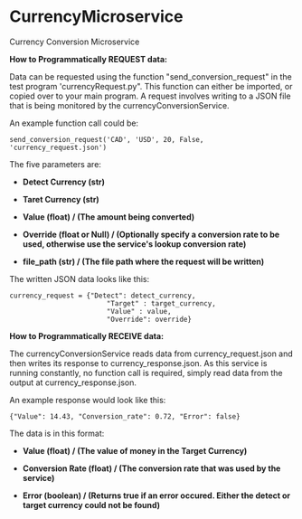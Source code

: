 # CurrencyMicroservice
Currency Conversion Microservice

**How to Programmatically REQUEST data:**

Data can be requested using the function "send_conversion_request" in the test program 'currencyRequest.py".
This function can either be imported, or copied over to your main program. A request involves writing to a JSON file that is being monitored by the currencyConversionService.

An example function call could be:

```
send_conversion_request('CAD', 'USD', 20, False, 'currency_request.json')
```

The five parameters are:

- **Detect Currency (str)**

- **Taret Currency (str)**

- **Value (float) / (The amount being converted)**

- **Override (float or Null) / (Optionally specify a conversion rate to be used, otherwise use the service's lookup conversion rate)**

- **file_path (str) / (The file path where the request will be written)**

The written JSON data looks like this:
```
currency_request = {"Detect": detect_currency,
                        "Target" : target_currency,
                        "Value" : value,
                        "Override": override}
```


**How to Programmatically RECEIVE data:**

The currencyConversionService reads data from currency_request.json and then writes its response to currency_response.json.
As this service is running constantly, no function call is required, simply read data from the output at currency_response.json.

An example response would look like this:
```
{"Value": 14.43, "Conversion_rate": 0.72, "Error": false}
```

The data is in this format:

- **Value (float) / (The value of money in the Target Currency)**

- **Conversion Rate (float) / (The conversion rate that was used by the service)**

- **Error (boolean) / (Returns true if an error occured. Either the detect or target currency could not be found)**





